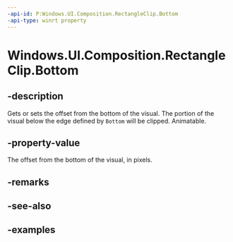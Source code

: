 ```yaml
---
-api-id: P:Windows.UI.Composition.RectangleClip.Bottom
-api-type: winrt property
---
```


# Windows.UI.Composition.RectangleClip.Bottom

<!--
public float Bottom { get; set; }
-->

## -description

Gets or sets the offset from the bottom of the visual. The portion of the visual below the edge defined by `Bottom` will be clipped. Animatable.

## -property-value

The offset from the bottom of the visual, in pixels.

## -remarks

## -see-also

## -examples


